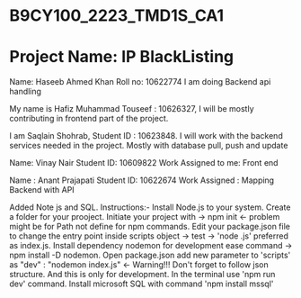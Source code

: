 # B9CY100_2223_TMD1S_CA1
# Project Name: IP BlackListing 
Name: Haseeb Ahmed Khan 
Roll no: 10622774 
I am doing Backend api handling 

My name is Hafiz Muhammad Touseef : 10626327, I will be mostly contributing in frontend part of the project.

I am Saqlain Shohrab, Student ID : 10623848. I will work with the backend services needed in the project. Mostly with database pull, push and update

Name: Vinay Nair
Student ID: 10609822
Work Assigned to me: Front end


Name : Anant Prajapati
Student ID: 10622674
Work Assigned : Mapping Backend with API 




Added Note js and SQL.
Instructions:-
Install Node.js to your system.
Create a folder for your prooject.
Initiate your project with -> npm init  <- problem might be for Path not define for npm commands.
Edit your package.json file to change the entry point inside scripts object -> test -> 'node <filename>.js' preferred as index.js.
Install dependency nodemon for development ease command -> npm install -D nodemon.
Open package.json add new parameter to 'scripts' as "dev" : "nodemon index.js" <- Warning!!! Don't forget to follow json structure. And this is only for development.
In the terminal use 'npm run dev' command.
Install microsoft SQL with command 'npm install mssql'
